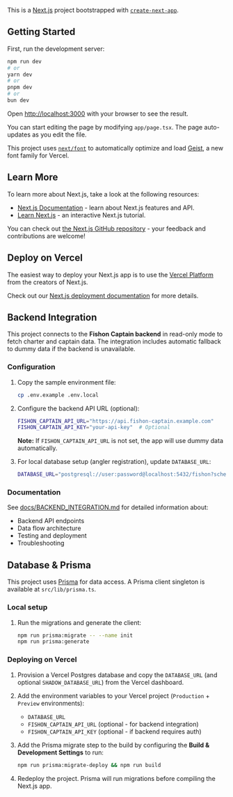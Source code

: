 This is a [Next.js](https://nextjs.org) project bootstrapped with [`create-next-app`](https://nextjs.org/docs/app/api-reference/cli/create-next-app).

## Getting Started

First, run the development server:

```bash
npm run dev
# or
yarn dev
# or
pnpm dev
# or
bun dev
```

Open [http://localhost:3000](http://localhost:3000) with your browser to see the result.

You can start editing the page by modifying `app/page.tsx`. The page auto-updates as you edit the file.

This project uses [`next/font`](https://nextjs.org/docs/app/building-your-application/optimizing/fonts) to automatically optimize and load [Geist](https://vercel.com/font), a new font family for Vercel.

## Learn More

To learn more about Next.js, take a look at the following resources:

- [Next.js Documentation](https://nextjs.org/docs) - learn about Next.js features and API.
- [Learn Next.js](https://nextjs.org/learn) - an interactive Next.js tutorial.

You can check out [the Next.js GitHub repository](https://github.com/vercel/next.js) - your feedback and contributions are welcome!

## Deploy on Vercel

The easiest way to deploy your Next.js app is to use the [Vercel Platform](https://vercel.com/new?utm_medium=default-template&filter=next.js&utm_source=create-next-app&utm_campaign=create-next-app-readme) from the creators of Next.js.

Check out our [Next.js deployment documentation](https://nextjs.org/docs/app/building-your-application/deploying) for more details.

## Backend Integration

This project connects to the **Fishon Captain backend** in read-only mode to fetch charter and captain data. The integration includes automatic fallback to dummy data if the backend is unavailable.

### Configuration

1. Copy the sample environment file:

   ```bash
   cp .env.example .env.local
   ```

2. Configure the backend API URL (optional):

   ```bash
   FISHON_CAPTAIN_API_URL="https://api.fishon-captain.example.com"
   FISHON_CAPTAIN_API_KEY="your-api-key"  # Optional
   ```

   **Note:** If `FISHON_CAPTAIN_API_URL` is not set, the app will use dummy data automatically.

3. For local database setup (angler registration), update `DATABASE_URL`:

   ```bash
   DATABASE_URL="postgresql://user:password@localhost:5432/fishon?schema=public"
   ```

### Documentation

See [docs/BACKEND_INTEGRATION.md](./docs/BACKEND_INTEGRATION.md) for detailed information about:
- Backend API endpoints
- Data flow architecture
- Testing and deployment
- Troubleshooting

## Database & Prisma

This project uses [Prisma](https://www.prisma.io/) for data access. A Prisma client singleton is available at `src/lib/prisma.ts`.

### Local setup

1. Run the migrations and generate the client:

   ```bash
   npm run prisma:migrate -- --name init
   npm run prisma:generate
   ```

### Deploying on Vercel

1. Provision a Vercel Postgres database and copy the `DATABASE_URL` (and optional `SHADOW_DATABASE_URL`) from the Vercel dashboard.
2. Add the environment variables to your Vercel project (`Production` + `Preview` environments):
   - `DATABASE_URL`
   - `FISHON_CAPTAIN_API_URL` (optional - for backend integration)
   - `FISHON_CAPTAIN_API_KEY` (optional - if backend requires auth)

3. Add the Prisma migrate step to the build by configuring the **Build & Development Settings** to run:

   ```bash
   npm run prisma:migrate-deploy && npm run build
   ```

4. Redeploy the project. Prisma will run migrations before compiling the Next.js app.
